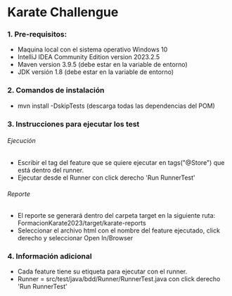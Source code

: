 Karate Challengue
=============
### 1. Pre-requisitos:

- Maquina local con el sistema operativo Windows 10
- IntelliJ IDEA Community Edition  version 2023.2.5
- Maven version 3.9.5 (debe estar en la variable de entorno)
- JDK versión 1.8 (debe estar en la variable de entorno)

### 2. Comandos de instalación

- mvn install -DskipTests (descarga todas las dependencias del POM)

### 3. Instrucciones para ejecutar los test

######				 Ejecución
- Escribir el tag del feature que se quiere ejecutar en tags("@Store") que está dentro del runner.
- Ejecutar desde el Runner con click derecho 'Run RunnerTest'

###### 				Reporte
- El reporte se generará dentro del carpeta target en la siguiente ruta: FormacionKarate2023/target/karate-reports
- Seleccionar el archivo html con el nombre del feature ejecutado, click derecho y seleccionar Open In/Browser


### 4. Información adicional
- Cada feature tiene su etiqueta para ejecutar con el runner.
- Runner = src/test/java/bdd/Runner/RunnerTest.java con click derecho 'Run RunnerTest'
